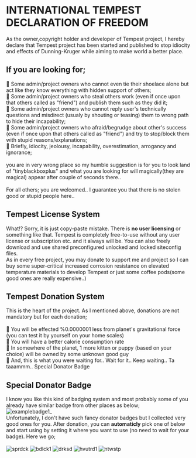 # INTERNATIONAL TEMPEST DECLARATION OF FREEDOM

As the owner,copyright holder and developer of Tempest project, I hereby declare that Tempest project has been started and published to stop idiocity and effects of Dunning-Kruger while aiming to make world a better place.
<br>
## If you are looking for;
🔸 Some admin/project owners who cannot even tie their shoelace alone but act like they know everything with hidden support of others;
<br>🔸 Some admin/project owners who steal others work (even if once upon that others called as "friend") and publish them such as they did it;
<br>🔸 Some admin/project owners who cannot reply user's technically questions and misdirect (usualy by shouting or teasing) them to wrong path to hide their incapability;
<br>🔸 Some admin/project owners who afraid/begrudge about other's success (even if once upon that others called as "friend") and try to stop/block them with stupid reasons/explanations;
<br>🔸 Briefly, idiocity, jeolousy, incapability, overestimation, arrogancy and ignorance;
<br><br>you are in very wrong place so my humble suggestion is for you to look land of "tinyblackboxplus" and what you are looking for will magically(they are magical) appear after couple of seconds there.. 
<br><br>For all others; you are welcomed.. I guarantee you that there is no stolen good or stupid people here..
## Tempest License System
What!? Sorry, it is just copy-paste mistake. There is **no user licensing** or something like that. Tempest is completely free-to-use without any user license or subscription etc. and it always will be. You can also freely download and use shared preconfigured unlocked and locked siteconfig files.
<br>As in every free project, you may donate to support me and project so I can buy some super-critical increased corrosion resistance on elevated temperature materials to develop Tempest or just some coffee pods(some good ones are really expensive..)
## Tempest Donation System
This is the heart of the project. As I mentioned above, donations are not mandatory but for each donation;<br>
<br>🔹 You will be effected %0.0000001 less from planet's gravitational force (you can test it by yourself on your home scales)
<br>🔹 You will have a better calorie consumption rate
<br>🔹 In somewhere of the planet, 1 more kitten or puppy (based on your choice) will be owned by some unknown good guy
<br>🔹 And, this is what you were waiting for.. Wait for it.. Keep waiting.. Ta taaammm.. Special Donator Badge
## Special Donator Badge
I know you like this kind of badging system and most probably some of you already have similar badge from other places as below;<br>
![examplebadge1_](https://user-images.githubusercontent.com/97025515/150074538-a9c036fd-f624-4729-9da9-30387487e2a7.jpg)
<br>Unfortunately, I don't have such fancy donator badges but I collected very good ones for you. After donation, you can **automaticly** pick one of below and start using by setting it where you want to use (no need to wait for your badge). Here we go;<br><br>
![sprdck](https://user-images.githubusercontent.com/97025515/150075723-26e5ec8c-0fdf-4dd7-b607-b1debdc9898b.jpg)
![bdlck1](https://user-images.githubusercontent.com/97025515/150075927-e872cde3-0711-4f5e-b674-4d814c1847e1.jpg)
![drksd](https://user-images.githubusercontent.com/97025515/150075728-1c61c58f-2a84-4f29-a23e-3c3ce20101af.jpg)
![hvutrd1](https://user-images.githubusercontent.com/97025515/150081273-882fd4c1-e7a7-4619-b994-bccb2d1933a0.jpg)
![ntwstp](https://user-images.githubusercontent.com/97025515/150075732-5055fd0a-8152-4f0b-a6e5-219d8175748a.jpg)
